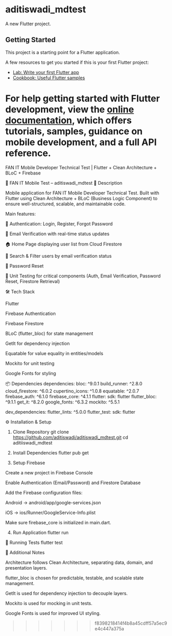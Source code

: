 # aditiswadi_mdtest

A new Flutter project.

## Getting Started

This project is a starting point for a Flutter application.

A few resources to get you started if this is your first Flutter project:

- [Lab: Write your first Flutter app](https://docs.flutter.dev/get-started/codelab)
- [Cookbook: Useful Flutter samples](https://docs.flutter.dev/cookbook)

For help getting started with Flutter development, view the
[online documentation](https://docs.flutter.dev/), which offers tutorials,
samples, guidance on mobile development, and a full API reference.
=======
FAN IT Mobile Developer Technical Test | Flutter + Clean Architecture + BLoC + Firebase

🚀 FAN IT Mobile Test – aditiswadi_mdtest
📌 Description

Mobile application for FAN IT Mobile Developer Technical Test.
Built with Flutter using Clean Architecture + BLoC (Business Logic Component) to ensure well-structured, scalable, and maintainable code.

Main features:

🔐 Authentication: Login, Register, Forgot Password

📩 Email Verification with real-time status updates

🏠 Home Page displaying user list from Cloud Firestore

🔎 Search & Filter users by email verification status

🔑 Password Reset

🧪 Unit Testing for critical components (Auth, Email Verification, Password Reset, Firestore Retrieval)

🛠️ Tech Stack

Flutter

Firebase Authentication

Firebase Firestore

BLoC (flutter_bloc) for state management

GetIt for dependency injection

Equatable for value equality in entities/models

Mockito for unit testing

Google Fonts for styling

📦 Dependencies
dependencies:
  bloc: ^9.0.1
  build_runner: ^2.8.0
  cloud_firestore: ^6.0.2
  cupertino_icons: ^1.0.8
  equatable: ^2.0.7
  firebase_auth: ^6.1.0
  firebase_core: ^4.1.1
  flutter:
    sdk: flutter
  flutter_bloc: ^9.1.1
  get_it: ^8.2.0
  google_fonts: ^6.3.2
  mockito: ^5.5.1

dev_dependencies:
  flutter_lints: ^5.0.0
  flutter_test:
    sdk: flutter

⚙️ Installation & Setup
1. Clone Repository
git clone https://github.com/aditiswadi/aditiswadi_mdtest.git
cd aditiiswadi_mdtest

2. Install Dependencies
flutter pub get

3. Setup Firebase

Create a new project in Firebase Console

Enable Authentication (Email/Password) and Firestore Database

Add the Firebase configuration files:

Android → android/app/google-services.json

iOS → ios/Runner/GoogleService-Info.plist

Make sure firebase_core is initialized in main.dart.

4. Run Application
flutter run

🧪 Running Tests
flutter test

📖 Additional Notes

Architecture follows Clean Architecture, separating data, domain, and presentation layers.

flutter_bloc is chosen for predictable, testable, and scalable state management.

GetIt is used for dependency injection to decouple layers.

Mockito is used for mocking in unit tests.

Google Fonts is used for improved UI styling.
>>>>>>> f8398218414f4b8a45cdff57a5ec9e4c447a375a
